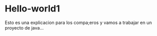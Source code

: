 # Hello-world1
Esto es una explicacion para los compa;eros y vamos a trabajar en un proyecto de java...
